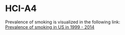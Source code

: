 # HCI-A4

Prevalence of smoking is visualized in the following link:<br>
<a href="http://hsiaoching.github.io/HCI-A4/">Prevalence of smoking in US in 1999 - 2014</a>
